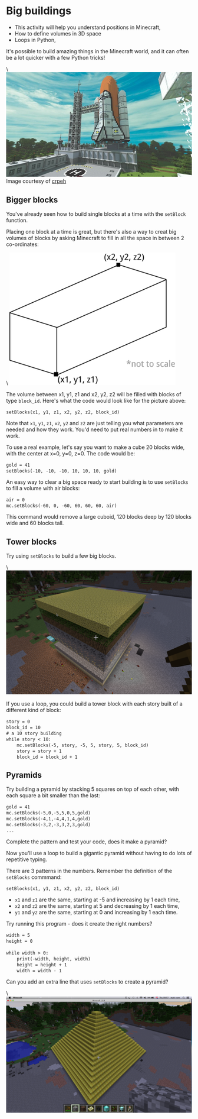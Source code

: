 # Big buildings

* This activity will help you understand positions in Minecraft,
* How to define volumes in 3D space
* Loops in Python,

It's possible to build amazing things in the Minecraft world, and it can often
be a lot quicker with a few Python tricks!

\ ![shuttle](space-shuttle.jpg)
Image courtesy of [crpeh](https://www.reddit.com/r/Minecraft/comments/14i1lu/we_are_ready_for_liftoff_captain/)

## Bigger blocks

You've already seen how to build single blocks at a time with the `setBlock`
function. 

Placing one block at a time is great, but there's also a way to creat big volumes of blocks by asking Minecraft to fill in all the space in between 2 co-ordinates:

\ ![cuboid](cuboid2.png)

The volume between x1, y1, z1 and x2, y2, z2 will be filled with blocks of type
`block_id`. Here's what the code would look like for the picture above:

    setBlocks(x1, y1, z1, x2, y2, z2, block_id)

Note that `x1`, `y1`, `z1`, `x2`, `y2` and `z2` are just telling you what
parameters are needed and how they work. You'd need to put real numbers in to
make it work.

To use a real example, let's say you want to make a cube 20 blocks wide,
with the center at x=0, y=0, z=0. The code would be:

    gold = 41
    setBlocks(-10, -10, -10, 10, 10, 10, gold)

An easy way to clear a big space ready to start building is to use `setBlocks` to fill a volume with air blocks:

    air = 0
    mc.setBlocks(-60, 0, -60, 60, 60, 60, air)

This command would remove a large cuboid, 120 blocks deep by 120 blocks wide and 60 blocks tall.

## Tower blocks

Try using `setBlocks` to build a few big blocks.

\ ![tower](tower_block.png)

If you use a loop, you could build a tower block with each story built of a
different kind of block:

~~~ { .python }
story = 0
block_id = 10
# a 10 story building
while story < 10:
    mc.setBlocks(-5, story, -5, 5, story, 5, block_id)
    story = story + 1
    block_id = block_id + 1
~~~

## Pyramids

Try building a pyramid by stacking 5 squares on top of each other, with each square a bit smaller than the last:

    gold = 41
    mc.setBlocks(-5,0,-5,5,0,5,gold)
    mc.setBlocks(-4,1,-4,4,1,4,gold)
    mc.setBlocks(-3,2,-3,3,2,3,gold)
    ...

Complete the pattern and test your code, does it make a pyramid?

Now you'll use a loop to build a gigantic pyramid without having to do lots of
repetitive typing.

There are 3 patterns in the numbers. Remember the definition of the `setBlocks`
commmand:

    setBlocks(x1, y1, z1, x2, y2, z2, block_id)

* `x1` and `z1` are the same, starting at -5 and increasing by 1 each time,
* `x2` and `z2` are the same, starting at 5 and decreasing by 1 each time,
* `y1` and `y2` are the same, starting at 0 and increasing by 1 each time.

Try running this program - does it create the right numbers?

~~~ { .python }
width = 5
height = 0

while width > 0:
    print(-width, height, width)
    height = height + 1
    width = width - 1
~~~

Can you add an extra line that uses `setBlocks` to create a pyramid?

\ ![pyramid](pyramid.png)
